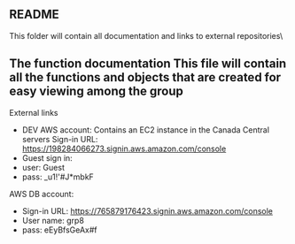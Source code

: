 ## README

This folder will contain all documentation and links to external repositories\

## The function documentation This file will contain all the functions and objects that are created for easy viewing among the group

External links

- DEV AWS account: Contains an EC2 instance in the Canada Central servers Sign-in URL: https://198284066273.signin.aws.amazon.com/console
- Guest sign in:
- user: Guest
- pass: _u1!'#J*mbkF

AWS DB account:
- Sign-in URL: https://765879176423.signin.aws.amazon.com/console
- User name: grp8
- pass: eEyBfsGeAx#f
